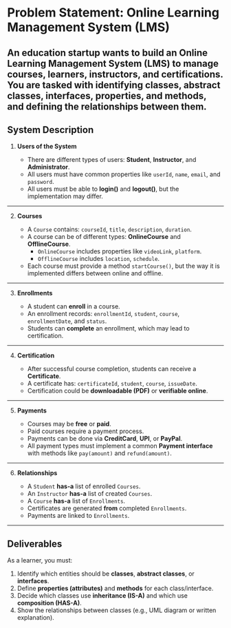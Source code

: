 # Problem Statement: **Online Learning Management System (LMS)**

An education startup wants to build an **Online Learning Management System (LMS)** to manage courses, learners, instructors, and certifications.
You are tasked with identifying **classes, abstract classes, interfaces, properties, and methods**, and defining the **relationships** between them.
---
## System Description

1. **Users of the System**

   * There are different types of users: **Student**, **Instructor**, and **Administrator**.
   * All users must have common properties like `userId`, `name`, `email`, and `password`.
   * All users must be able to **login()** and **logout()**, but the implementation may differ.
---
2. **Courses**

   * A `Course` contains: `courseId`, `title`, `description`, `duration`.
   * A course can be of different types: **OnlineCourse** and **OfflineCourse**.
     * `OnlineCourse` includes properties like `videoLink`, `platform`.
     * `OfflineCourse` includes `location`, `schedule`.
   * Each course must provide a method `startCourse()`, but the way it is implemented differs between online and offline.
---
3. **Enrollments**

   * A student can **enroll** in a course.
   * An enrollment records: `enrollmentId`, `student`, `course`, `enrollmentDate`, and `status`.
   * Students can **complete** an enrollment, which may lead to certification.
---
4. **Certification**

   * After successful course completion, students can receive a **Certificate**.
   * A certificate has: `certificateId`, `student`, `course`, `issueDate`.
   * Certification could be **downloadable (PDF)** or **verifiable online**.
---
5. **Payments**

   * Courses may be **free** or **paid**.
   * Paid courses require a payment process.
   * Payments can be done via **CreditCard**, **UPI**, or **PayPal**.
   * All payment types must implement a common **Payment interface** with methods like `pay(amount)` and `refund(amount)`.
---
6. **Relationships**

   * A `Student` **has-a** list of enrolled `Courses`.
   * An `Instructor` **has-a** list of created `Courses`.
   * A `Course` **has-a** list of `Enrollments`.
   * Certificates are generated **from** completed `Enrollments`.
   * Payments are linked to `Enrollments`.
---

## Deliverables

As a learner, you must:

1. Identify which entities should be **classes**, **abstract classes**, or **interfaces**.
2. Define **properties (attributes)** and **methods** for each class/interface.
3. Decide which classes use **inheritance (IS-A)** and which use **composition (HAS-A)**.
4. Show the relationships between classes (e.g., UML diagram or written explanation).